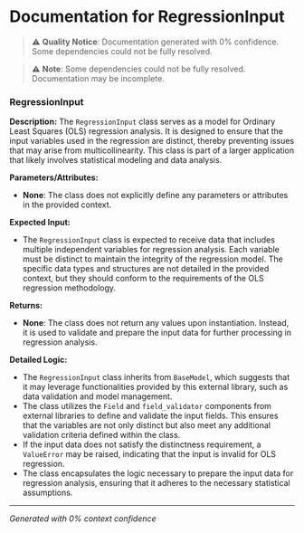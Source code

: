 # Documentation for RegressionInput

> ⚠️ **Quality Notice**: Documentation generated with 0% confidence. Some dependencies could not be fully resolved.


> ⚠️ **Note**: Some dependencies could not be fully resolved. Documentation may be incomplete.
### RegressionInput

**Description:**
The `RegressionInput` class serves as a model for Ordinary Least Squares (OLS) regression analysis. It is designed to ensure that the input variables used in the regression are distinct, thereby preventing issues that may arise from multicollinearity. This class is part of a larger application that likely involves statistical modeling and data analysis.

**Parameters/Attributes:**
- **None**: The class does not explicitly define any parameters or attributes in the provided context.

**Expected Input:**
- The `RegressionInput` class is expected to receive data that includes multiple independent variables for regression analysis. Each variable must be distinct to maintain the integrity of the regression model. The specific data types and structures are not detailed in the provided context, but they should conform to the requirements of the OLS regression methodology.

**Returns:**
- **None**: The class does not return any values upon instantiation. Instead, it is used to validate and prepare the input data for further processing in regression analysis.

**Detailed Logic:**
- The `RegressionInput` class inherits from `BaseModel`, which suggests that it may leverage functionalities provided by this external library, such as data validation and model management.
- The class utilizes the `Field` and `field_validator` components from external libraries to define and validate the input fields. This ensures that the variables are not only distinct but also meet any additional validation criteria defined within the class.
- If the input data does not satisfy the distinctness requirement, a `ValueError` may be raised, indicating that the input is invalid for OLS regression.
- The class encapsulates the logic necessary to prepare the input data for regression analysis, ensuring that it adheres to the necessary statistical assumptions.

---
*Generated with 0% context confidence*
